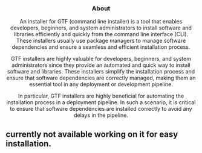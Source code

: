 <h3 align="center">About</h3>
<p align="center">An installer for GTF (command line installer) is a tool that enables developers, beginners, and system administrators to install software and libraries efficiently and quickly from the command line interface (CLI). These installers usually use package managers to manage software dependencies and ensure a seamless and efficient installation process.</p>
<p align="center">GTF installers are highly valuable for developers, beginners, and system administrators since they provide an automated and quick way to install software and libraries. These installers simplify the installation process and ensure that software dependencies are correctly managed, making them an essential tool in any deployment or development pipeline.</p>
<p align="center">In particular, GTF installers are highly beneficial for automating the installation process in a deployment pipeline. In such a scenario, it is critical to ensure that software dependencies are installed correctly to avoid any delays in the pipeline.</p>

## currently not available working on it for easy installation.
